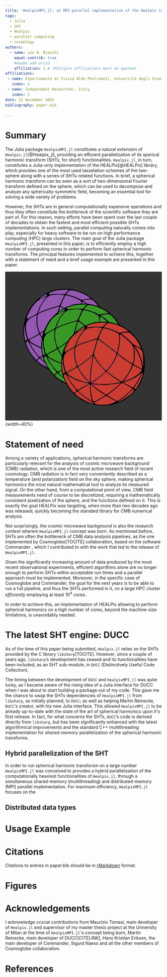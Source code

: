 ```yaml
---
title: 'HealpixMPI.jl: an MPI-parallel implementation of the Healpix tessellation scheme in Julia'
tags:
  - Julia
  - SHT
  - Healpix
  - parallel computing
  - cosmology
authors:
  - name: Leo A. Bianchi
    equal-contrib: true
    #maybe add orcid
    affiliation: 1 # (Multiple affiliations must be quoted)
affiliations:
 - name: Dipartimento di Fisica Aldo Pontremoli, Università degli Studi di Milano, Milan, Italy
   index: 1
 - name: Independent Researcher, Italy
   index: 2
date: 22 November 2023
bibliography: paper.bib

---
```


# Summary

The Julia package `HealpixMPI.jl` constitutes a natural extension of `Healpix.jl`[@Healpix_jl], providing an efficient parallelization of its sperical harmonic transform (SHTs, for short) functionalities.
`Healpix.jl`, in turn, constitutes a Julia-only implementation of the HEALPix[@HEALPix] library, which provides one of the most used tasselation schemes of the two-sphere along with a series of SHTs-related functions.
In brief, a spherical harmonic transform can be seen as a sort of two-dimensional Fourier transform defined on the sphere, which can be used to decompose and analyze any spherically-symmetric field, becoming an essential tool for solving a wide variety of problems.

However, the SHTs are in general computationally expensive operations and thus they often constitute the *bottleneck* of the scientific software they are part of.
For this reason, many efforts have been spent over the last couple of decades to obtain the fastest and most efficient possible SHTs implementations.
In such setting, parallel computing naturally comes into play, especially for heavy software to be run on high performance computing (HPC) large clusters.
The main goal of the Julia package `HealpixMPI.jl`, presented in this paper, is to efficiently employ a high number of computing cores in order to perform fast spherical harmonic transforms.
The principal features implemented to achieve this, together with a statement of need and a brief usage example are presented in this paper.

![Healpix Logo \label{fig:logo}](docs/src/assets/logo.png){width=40%}

# Statement of need

Among a variety of applications, spherical harmonic transforms are particularly relevant for the analysis of cosmic microwave background (CMB) radiation, which is one of the most active research field of recent cosmology.
CMB radiation is in fact very conveniently described as a temperature (and polarization) field on the sky sphere, making spherical harmonics the most natural mathematical tool to analyze its measured signal.
On the other hand, from a computational point of view, CMB field measurements need of course to be discretized, requiring a mathematically consistent pixelization of the sphere, and the functions defined on it.
This is exactly the goal HEALPix was targeting, when more than two decades ago was released, quickly becoming the standard library for CMB numerical analysis.

Not surprisingly, the cosmic microwave background is also the research context wherein `HealpixMPI.jl` concept was born.
As mentioned before, SHTs are often the bottleneck of CMB data analysis pipelines, as the one implemented by Cosmoglobe[TOCITE] collaboration, based on the software Commander , which I contributed to with the work that led to the release of `HealpixMPI.jl`.

Given the significantly increasing amount of data produced by the most recent observational experiments, efficient algorithms alone are no longer enough to perform SHTs within acceptable run times and a parallel approach must be implemented.
Moreover, in the specific case of Cosmoglobe and Commander, the goal for the next years is to be able to run a full pipeline, and thus the SHTs performed in it, on a large HPC cluster *efficiently* employing at least $10^4$ cores.

In order to achieve this, an implementation of HEALPix allowing to perform spherical harmonics on a high number of cores, beyond the machine-size limitations, is unavoidably needed.

# The latest SHT engine: DUCC

As of the time of this paper being submitted, `Healpix.jl` relies on the SHTs provided by the C library `libsharp`[TOCITE]. However, since a couple of years ago, `libsharp`’s development has ceased and its functionalities have been included, as an SHT sub-module, in `DUCC` (Distinctively Useful Code Collection).

The timing between the development of `DUCC` and `HealpixMPI.jl` was quite lucky, as I became aware of the rising idea of a Julia interface for DUCC when I was about to start building a package out of my code.
This gave me the chance to swap the SHTs dependencies of `HealpixMPI.jl` from `libsharp`,
as initially planned, to `DUCC`; as well as helping Martin Reinecke, `DUCC`'s creator, with his new Julia interface.
This allowed `HealpixMPI.jl` to be already up-to-date with the state of the art of spherical harmonics upon it's first release.
In fact, for what concerns the SHTs, `DUCC`’s code is derived directly from `libsharp`, but has been significantly enhanced with the latest algorithmical improvements and the standard C++ multithreading implementation for *shared-memory* parallelization of the spherical harmonic transforms.

## Hybrid parallelization of the SHT

In order to run spherical harmonic transforsm on a large number `HealpixMPI.jl` was conceived to provides a hybrid parallelization of the computationally heaviest functionalities of `Healpix.jl`, through a simultaneous shared-memory (multithreading) and distributed-memory (MPI) parallel implementation.
For maximum efficiency, `HealpixMPI.jl` focuses on the

## Distributed data types


# Usage Example



# Citations

Citations to entries in paper.bib should be in
[rMarkdown](http://rmarkdown.rstudio.com/authoring_bibliographies_and_citations.html)
format.
# Figures


# Acknowledgements

I acknowledge crucial contributions from Maurizio Tomasi, main developer of `Healpix.jl` and supervisor of
my master thesis project at the University of Milan at the time of `HealpixMPI.jl`'s concept being born,
Martin Reinecke, main developer of DUCC[CITELINK], Hans Kristian Eriksen, the main developer of Commander,
Sigurd Naess and all the other members of Cosmoglobe collaboration.

# References
